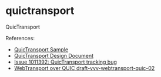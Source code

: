 # quictransport

QuicTransport

References:

- [QuicTransport Sample](https://github.com/GoogleChrome/samples/tree/gh-pages/quictransport)
- [QuicTransport Design Document](https://docs.google.com/document/d/1UgviRBnZkMUq4OKcsAJvIQFX6UCXeCbOtX_wMgwD_es/edit)
- [Issue 1011392: QuicTransport tracking bug](https://bugs.chromium.org/p/chromium/issues/detail?id=1011392)
- [ WebTransport over QUIC draft-vvv-webtransport-quic-02](https://tools.ietf.org/html/draft-vvv-webtransport-quic-02)
